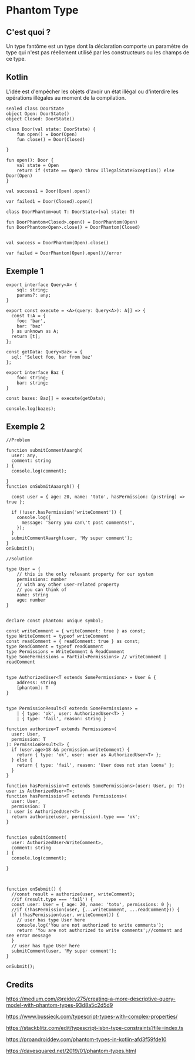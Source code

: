 # Phantom Type


## C'est quoi ?

Un type fantôme est un type dont la déclaration comporte un paramètre de type qui n'est pas réellement utilisé par les constructeurs ou les champs de ce type.

## Kotlin

L'idée est d'empêcher les objets d'avoir un état illégal ou d'interdire les opérations illégales au moment de la compilation.

    sealed class DoorState
    object Open: DoorState()
    object Closed: DoorState()
    
    class Door(val state: DoorState) {
        fun open() = Door(Open)
        fun close() = Door(Closed)
    
    }
    
    fun open(): Door {
        val state = Open
        return if (state == Open) throw IllegalStateException() else Door(Open)
    }
    
    val success1 = Door(Open).open()
    
    var failed1 = Door(Closed).open()
    
    class DoorPhantom<out T: DoorState>(val state: T)
    
    fun DoorPhantom<Closed>.open() = DoorPhantom(Open)
    fun DoorPhantom<Open>.close() = DoorPhantom(Closed)
    
    
    val success = DoorPhantom(Open).close()
    
    var failed = DoorPhantom(Open).open()//error

## Exemple 1

    export interface Query<A> {
        sql: string;
        params?: any;
    }
    
    export const execute = <A>(query: Query<A>): A[] => {
      const t:A = {
        foo: 'bar',
        bar: 'baz'
      } as unknown as A;
      return [t];
    };
    
    const getData: Query<Baz> = {
      sql: 'Select foo, bar from baz'
    };
    
    export interface Baz {
        foo: string;
        bar: string;
    }
    
    const bazes: Baz[] = execute(getData);
    
    console.log(bazes);


## Exemple 2


    //Problem
    
    function submitCommentAaargh(
      user: any,
      comment: string
    ) {
      console.log(comment);
    
    }
    function onSubmitAaaargh() {
    
      const user = { age: 20, name: 'toto', hasPermission: (p:string) => true };
    
      if (!user.hasPermission('writeComment')) {
        console.log({
          message: 'Sorry you can\'t post comments!',
        });
      }
      submitCommentAaargh(user, 'My super comment');
    }
    onSubmit();
    
    //Solution
    
    type User = {
        // this is the only relevant property for our system
        permissions: number
        // with any other user-related property
        // you can think of
        name: string
        age: number
    }
    
    
    declare const phantom: unique symbol;
    
    const writeComment = { writeComment: true } as const;
    type WriteComment = typeof writeComment
    const readComment = { readComment: true } as const;
    type ReadComment = typeof readComment
    type Permissions = WriteComment & ReadComment
    type SomePermissions = Partial<Permissions> // writeComment | readComment
    
    
    type AuthorizedUser<T extends SomePermissions> = User & {
        address: string
        [phantom]: T
    }
    
    
    type PermissionResult<T extends SomePermissions> =
        | { type: 'ok', user: AuthorizedUser<T> }
        | { type: 'fail', reason: string }
    
    function authorize<T extends Permissions>(
      user: User,
      permission: T
    ): PermissionResult<T> {
      if (user.age>18 && permission.writeComment) {
        return { type: 'ok', user: user as AuthorizedUser<T> };
      } else {
        return { type: 'fail', reason: 'User does not stan loona' };
      }
    }
    
    function hasPermission<T extends SomePermissions>(user: User, p: T): user is AuthorizedUser<T>;
    function hasPermission<T extends Permissions>(
      user: User,
      permission: T
    ): user is AuthorizedUser<T> {
      return authorize(user, permission).type === 'ok';
    }
    
    
    function submitComment(
      user: AuthorizedUser<WriteComment>,
      comment: string
    ) {
      console.log(comment);
    
    }
    
    
    
    function onSubmit() {
      //const result = authorize(user, writeComment);
      //if (result.type === 'fail') {
      const user: User = { age: 20, name: 'toto', permissions: 0 };
      //if (!hasPermission(user, {...writeComment, ...readComment})) {
      if (!hasPermission(user, writeComment)) {
        // user has type User here
        console.log('You are not authorized to write comments');
        return 'You are not authorized to write comments';//comment and see error message
      }
      // user has type User here
      submitComment(user, 'My super comment');
    }
    
    onSubmit();


## Credits

https://medium.com/@reidev275/creating-a-more-descriptive-query-model-with-phantom-types-93d8a5c2d5d9

https://www.bussieck.com/typescript-types-with-complex-properties/

https://stackblitz.com/edit/typescript-isbn-type-constraints?file=index.ts

https://proandroiddev.com/phantom-types-in-kotlin-afd3f59fde10

https://davesquared.net/2019/01/phantom-types.html
